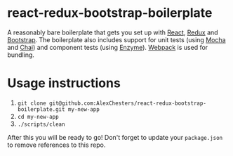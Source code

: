 # react-redux-bootstrap-boilerplate

A reasonably bare boilerplate that gets you set up with
[React](https://facebook.github.io/react/),
[Redux](http://redux.js.org/) and
[Bootstrap](http://getbootstrap.com/).
The boilerplate also includes support for unit tests
(using [Mocha](https://mochajs.org) and [Chai](http://chaijs.com/))
and component tests (using [Enzyme](http://airbnb.io/enzyme/)).
[Webpack](https://webpack.github.io/) is used for bundling.

# Usage instructions

1. `git clone git@github.com:AlexChesters/react-redux-bootstrap-boilerplate.git my-new-app`
1. `cd my-new-app`
1. `./scripts/clean`

After this you will be ready to go! Don't forget to update your `package.json` to remove references to this repo.
